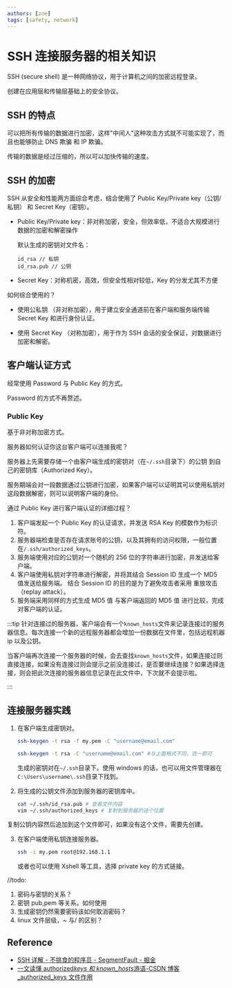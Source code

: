 ```yaml
---
authors: [zoe]
tags: [safety, network]
---
```


# SSH 连接服务器的相关知识

SSH (secure shell) 是一种网络协议，用于计算机之间的加密远程登录。

创建在应用层和传输层基础上的安全协议。

## SSH 的特点

可以把所有传输的数据进行加密，这样"中间人"这种攻击方式就不可能实现了，而且也能够防止 DNS 欺骗 和 IP 欺骗。

传输的数据是经过压缩的，所以可以加快传输的速度。

## SSH 的加密

SSH 从安全和性能两方面综合考虑，结合使用了 Public Key/Private key（公钥/私钥） 和 Secret Key（密钥）。

- Public Key/Private key：非对称加密，安全，但效率低，不适合大规模进行数据的加密和解密操作

  默认生成的密钥对文件名：

  ```
  id_rsa // 私钥
  id_rsa.pub // 公钥
  ```

- Secret Key：对称机密，高效，但安全性相对较低，Key 的分发尤其不方便

如何综合使用的？

- 使用公私钥 （非对称加密），用于建立安全通道前在客户端和服务端传输 Secret Key 和进行身份认证。

- 使用 Secret Key （对称加密），用于作为 SSH 会话的安全保证，对数据进行加密和解密。

## 客户端认证方式

经常使用 Password 与 Public Key 的方式。

Password 的方式不再赘述。

### Public Key

基于非对称加密方式。

服务器如何认证你这台客户端可以连接我呢？

服务器上先需要存储一个由客户端生成的密钥对（在`~/.ssh`目录下）的公钥 到自己的密钥库（Authorized Key）。

服务期端会对一段数据通过公钥进行加密，如果客户端可以证明其可以使用私钥对这段数据解密，则可以说明客户端的身份。

通过 Public Key 进行客户端认证的详细过程？

1. 客户端发起一个 Public Key 的认证请求，并发送 RSA Key 的模数作为标识符。
2. 服务器端检查是否存在请求账号的公钥，以及其拥有的访问权限，一般位置在`/.ssh/authorized_keys`。
3. 服务端使用对应的公钥对一个随机的 256 位的字符串进行加密，并发送给客户端。
4. 客户端使用私钥对字符串进行解密，并将其结合 Session ID 生成一个 MD5 值发送给服务端。 结合 Session ID 的目的是为了避免攻击者采用 重放攻击（replay attack）。
5. 服务端采用同样的方式生成 MD5 值 与客户端返回的 MD5 值 进行比较，完成对客户端的认证。

:::tip
针对连接过的服务器，客户端会有一个`known_hosts`文件来记录连接过的服务器信息。每次连接一个新的远程服务器都会增加一份数据在文件里，包括远程机器 ip 以及公钥。

当客户端再次连接一个服务器的时候，会去查找`known_hosts`文件，如果连接过则直接连接，如果没有连接过则会提示之前没连接过，是否要继续连接？如果选择连接，则会把此次连接的服务器信息记录在此文件中，下次就不会提示啦。

:::

## 连接服务器实践

1. 在客户端生成密钥对。

   ```bash
   ssh-keygen -t rsa -f my.pem -C "username@email.com"

   ssh-keygen -t rsa -C "username@email.com" #与上面格式不同，选一即可

   ```

   生成的密钥对在`~/.ssh`目录下。使用 windows 的话，也可以用文件管理器在`C:\Users\username\.ssh`目录下找到。

2. 将生成的公钥文件添加到服务器的密钥库中。

   ```bash
   cat ~/.ssh/id_rsa.pub # 查看文件内容
   vim ~/.ssh/authorized_keys # 复制到服务器的这个位置
   ```

复制公钥内容然后追加到这个文件即可，如果没有这个文件，需要先创建。

3. 在客户端使用私钥连接服务器。

   ```bash
   ssh -i my.pem root@192.168.1.1
   ```

   或者也可以使用 Xshell 等工具，选择 private key 的方式链接。

//todo:

1. 密码与密钥的关系？
2. 密钥 pub,pem 等关系。如何使用
3. 生成密钥仍然需要密码该如何取消密码？
4. linux 文件层级，~ 与/ 的区别？

## Reference

- [SSH 详解 - 不挑食的程序员 - SegmentFault - 掘金](https://juejin.cn/post/6844903501571604488)
- [一文读懂 authorized*keys 和 known_hosts*游语-CSDN 博客\_authorized_keys 文件作用](https://blog.csdn.net/qq_26400953/article/details/105145103)
